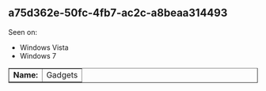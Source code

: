 ## a75d362e-50fc-4fb7-ac2c-a8beaa314493

Seen on:
* Windows Vista
* Windows 7

<table border="1" class="docutils">
  <tbody>
    <tr>
      <td><b>Name:</b></td>
      <td>Gadgets</td>
    </tr>
  </tbody>
</table>

